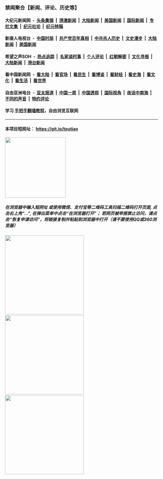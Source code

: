 ### 禁闻聚合【新闻、评论、历史等】

#### 大纪元新闻网 &nbsp;-&nbsp; [头条集锦](indexes/E头条集锦.md?t=02140733) &nbsp;|&nbsp; [港澳新闻](indexes/E港澳新闻.md?t=02140733)  &nbsp;|&nbsp; [大陆新闻](indexes/E大陆新闻.md?t=02140733) &nbsp;|&nbsp; [美国新闻](indexes/E美国新闻.md?t=02140733) &nbsp;|&nbsp; [国际新闻](indexes/E国际新闻.md?t=02140733) &nbsp;|&nbsp; [专栏文集](indexes/E专栏文集.md?t=02140733) &nbsp;|&nbsp; [纪元社论](indexes/E纪元社论.md?t=02140733) &nbsp;|&nbsp; [纪元特稿](indexes/E纪元特稿.md?t=02140733) 

#### 新唐人电视台 &nbsp;-&nbsp; [中国时局](indexes/N中国时局.md?t=02140733) &nbsp;|&nbsp; [共产党百年真相](indexes/N共产党百年真相.md?t=02140733) &nbsp;|&nbsp; [中共杀人历史](indexes/N中共杀人历史.md?t=02140733) &nbsp;|&nbsp; [文史漫步](indexes/N文史漫步.md?t=02140733) &nbsp;|&nbsp; [大陆新闻](indexes/N大陆新闻.md?t=02140733) &nbsp;|&nbsp; [美国新闻](indexes/N美国新闻.md?t=02140733)

#### 希望之声SOH &nbsp;-&nbsp; [热点追踪](indexes/H热点追踪.md?t=02140733) &nbsp;|&nbsp; [名家谈时事](indexes/H名家谈时事.md?t=02140733) &nbsp;|&nbsp; [个人评论](indexes/H个人评论.md?t=02140733)  &nbsp;|&nbsp; [红朝解密](indexes/H红朝解密.md?t=02140733) &nbsp;|&nbsp; [文化寻根](indexes/H文化寻根.md?t=02140733) &nbsp;|&nbsp; [大陆新闻](indexes/H大陆新闻.md?t=02140733) &nbsp;|&nbsp; [港台新闻](indexes/H港台新闻.md?t=02140733)

#### 看中国新闻网 &nbsp;-&nbsp; [看大陆](indexes/S看大陆.md?t=02140733) &nbsp;|&nbsp; [看官场](indexes/S看官场.md?t=02140733) &nbsp;|&nbsp; [看民生](indexes/S看民生.md?t=02140733)  &nbsp;|&nbsp; [看博谈](indexes/S看博谈.md?t=02140733) &nbsp;|&nbsp; [看财经](indexes/S看财经.md?t=02140733) &nbsp;|&nbsp; [看史海](indexes/S看史海.md?t=02140733) &nbsp;|&nbsp; [看文化](indexes/S看文化.md?t=02140733) &nbsp;|&nbsp; [看生活](indexes/S看生活.md?t=02140733) &nbsp;|&nbsp; [看世界](indexes/S看世界.md?t=02140733)

#### 自由亚洲电台 &nbsp;-&nbsp; [亚太报道](indexes/R亚太报道.md?t=02140733) &nbsp;|&nbsp; [中国一周](indexes/R中国一周.md?t=02140733) &nbsp;|&nbsp; [中国透视](indexes/R中国透视.md?t=02140733)  &nbsp;|&nbsp; [国际视角](indexes/R国际视角.md?t=02140733) &nbsp;|&nbsp; [夜话中南海](indexes/R夜话中南海.md?t=02140733) &nbsp;|&nbsp; [不同的声音](indexes/R不同的声音.md?t=02140733) &nbsp;|&nbsp; [特约评论](indexes/R特约评论.md?t=02140733)

#### 学习 [手把手翻墙教程](https://github.com/gfw-breaker/guides/wiki)，自由浏览互联网

----

#### 本项目短网址： https://git.io/toutiao
<img src="https://raw.githubusercontent.com/gfw-breaker/banned-news/master/scripts/img/qr.png" width="200px"/>  

##### 在浏览器中输入短网址 或使用微信、支付宝等二维码工具扫描二维码打开页面, 点击右上角"...", 在弹出菜单中点击“在浏览器打开”； 若网页被举报禁止访问，请点击“恢复申请访问”，将链接复制并粘贴到浏览器中打开（请不要使用QQ或360浏览器）

<img src="https://raw.githubusercontent.com/gfw-breaker/banned-news/master/scripts/img/1.png" width="260px"/> &nbsp; <img src="https://raw.githubusercontent.com/gfw-breaker/banned-news/master/scripts/img/2.png" width="260px"/> &nbsp; <img src="https://raw.githubusercontent.com/gfw-breaker/banned-news/master/scripts/img/3.png" width="260px"/>
